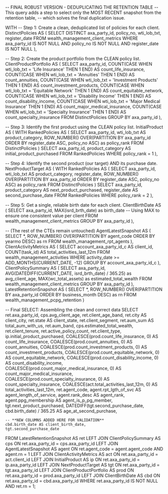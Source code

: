 -- FINAL ROBUST VERSION - DEDUPLICATING THE RETENTION TABLE
-- This query adds a step to select only the MOST RECENT snapshot from the retention table,
-- which solves the final duplication issue.

WITH
-- Step 1: Create a clean, deduplicated list of policies for each client.
DistinctPolicies AS (
    SELECT DISTINCT
        axa_party_id,
        policy_no,
        wti_lob_txt,
        register_date
    FROM
        wealth_management_client_metrics
    WHERE
        axa_party_id IS NOT NULL AND policy_no IS NOT NULL AND register_date IS NOT NULL
),

-- Step 2: Create the product portfolio from the CLEAN policy list.
ClientProductPortfolio AS (
    SELECT
        axa_party_id,
        COUNT(CASE WHEN wti_lob_txt = 'Life Insurance' THEN 1 END) AS count_life_insurance,
        COUNT(CASE WHEN wti_lob_txt = 'Annuities' THEN 1 END) AS count_annuities,
        COUNT(CASE WHEN wti_lob_txt = 'Investment Products' THEN 1 END) AS count_investment_products,
        COUNT(CASE WHEN wti_lob_txt = 'Equitable Network' THEN 1 END) AS count_equitable_network,
        COUNT(CASE WHEN wti_lob_txt = 'Disability Income' THEN 1 END) AS count_disability_income,
        COUNT(CASE WHEN wti_lob_txt = 'Major Medical Insurance' THEN 1 END) AS count_major_medical_insurance,
        COUNT(CASE WHEN wti_lob_txt = 'Specialty Insurance' THEN 1 END) AS count_specialty_insurance
    FROM
        DistinctPolicies
    GROUP BY
        axa_party_id
),

-- Step 3: Identify the first product using the CLEAN policy list.
InitialProduct AS (
    WITH RankedPolicies AS (
        SELECT axa_party_id, wti_lob_txt AS product_category,
               ROW_NUMBER() OVER(PARTITION BY axa_party_id ORDER BY register_date ASC, policy_no ASC) as policy_rank
        FROM DistinctPolicies
    )
    SELECT axa_party_id, product_category AS initial_product_purchased
    FROM RankedPolicies
    WHERE policy_rank = 1
),

-- Step 4: Identify the second product (our target) AND its purchase date.
NextProductTarget AS (
    WITH RankedPolicies AS (
        SELECT axa_party_id, wti_lob_txt AS product_category, register_date,
               ROW_NUMBER() OVER(PARTITION BY axa_party_id ORDER BY register_date ASC, policy_no ASC) as policy_rank
        FROM DistinctPolicies
    )
    SELECT axa_party_id, product_category AS next_product_purchased, register_date AS second_purchase_date
    FROM RankedPolicies
    WHERE policy_rank = 2
),

-- Step 5: Get a single, reliable birth date for each client.
ClientBirthDate AS (
    SELECT
        axa_party_id,
        MAX(isrd_brth_date) as birth_date -- Using MAX to ensure one consistent value per client
    FROM
        wealth_management_client_metrics
    GROUP BY
        axa_party_id
),

-- (The rest of the CTEs remain untouched)
AgentLatestSnapshot AS (
    SELECT *, ROW_NUMBER() OVER(PARTITION BY agent_code ORDER BY yearmo DESC) as rn
    FROM wealth_management_rpt_agents
),
ClientActivityMetrics AS (
    SELECT account_axa_party_id_c AS client_id, COUNT(task_id) AS total_activities_last_12m
    FROM wealth_management_activities
    WHERE activity_date >= ADD_MONTHS(CURRENT_DATE, -12)
    GROUP BY account_axa_party_id_c
),
ClientPolicySummary AS (
    SELECT axa_party_id, AVG(DATEDIFF(CURRENT_DATE, isrd_brth_date) / 365.25) as avg_client_age, MAX(wc_total_assets) as estimated_total_wealth
    FROM wealth_management_client_metrics
    GROUP BY axa_party_id
),
LatestRetentionSnapshot AS (
    SELECT *, ROW_NUMBER() OVER(PARTITION BY axa_party_id ORDER BY business_month DESC) as rn
    FROM wealth_management_pcpg_retention
)

-- Final SELECT: Assembling the clean and correct data
SELECT
    ret.axa_party_id,
    cps.avg_client_age, ret.client_age_band, ret.city AS client_city, ret.state AS client_state, ret.client_segment, ret.aum_sum AS total_aum_with_us, ret.aum_band, cps.estimated_total_wealth, ret.client_tenure, ret.active_policy_count, ret.client_type,
    ip.initial_product_purchased,
    COALESCE(prod.count_life_insurance, 0) AS count_life_insurance,
    COALESCE(prod.count_annuities, 0) AS count_annuities,
    COALESCE(prod.count_investment_products, 0) AS count_investment_products,
    COALESCE(prod.count_equitable_network, 0) AS count_equitable_network,
    COALESCE(prod.count_disability_income, 0) AS count_disability_income,
    COALESCE(prod.count_major_medical_insurance, 0) AS count_major_medical_insurance,
    COALESCE(prod.count_specialty_insurance, 0) AS count_specialty_insurance,
    COALESCE(act.total_activities_last_12m, 0) AS total_activities_last_12m,
    ret.agent_code,
    agent.rpt_lgth_of_svc AS agent_length_of_service,
    agent.rank_desc AS agent_rank,
    agent.ppg_membership AS agent_is_p_pg_member,
    tgt.next_product_purchased,
    DATEDIFF(tgt.second_purchase_date, cbd.birth_date) / 365.25 AS age_at_second_purchase,

    -- **NEW COLUMNS ADDED HERE FOR VALIDATION**
    cbd.birth_date AS client_birth_date,
    tgt.second_purchase_date

FROM
    LatestRetentionSnapshot AS ret
LEFT JOIN ClientPolicySummary AS cps ON ret.axa_party_id = cps.axa_party_id
LEFT JOIN AgentLatestSnapshot AS agent ON ret.agent_code = agent.agent_code AND agent.rn = 1
LEFT JOIN ClientActivityMetrics AS act ON ret.axa_party_id = act.client_id
LEFT JOIN InitialProduct AS ip ON ret.axa_party_id = ip.axa_party_id
LEFT JOIN NextProductTarget AS tgt ON ret.axa_party_id = tgt.axa_party_id
LEFT JOIN ClientProductPortfolio AS prod ON ret.axa_party_id = prod.axa_party_id
LEFT JOIN ClientBirthDate AS cbd ON ret.axa_party_id = cbd.axa_party_id
WHERE
    ret.axa_party_id IS NOT NULL
    AND ret.rn = 1;
